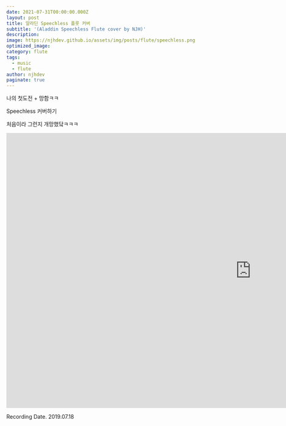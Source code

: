 ```yaml
---
date: 2021-07-31T00:00:00.000Z
layout: post
title: 알라딘 Speechless 플룻 커버
subtitle: '(Aladdin Speechless Flute cover by NJH)'
description: 
image: https://njhdev.github.io/assets/img/posts/flute/speechless.png
optimized_image: 
category: flute
tags:
  - music
  - flute
author: njhdev
paginate: true
---
```


나의 첫도전 + 망함ㅋㅋ

Speechless 커버하기

처음이라 그런지 개망했닼ㅋㅋㅋ

<iframe width="1280" height="721" src="https://www.youtube.com/embed/Un97ZXTcgz8" title="YouTube video player" frameborder="0" allow="accelerometer; autoplay; clipboard-write; encrypted-media; gyroscope; picture-in-picture" allowfullscreen></iframe>

Recording Date. 2019.07.18
